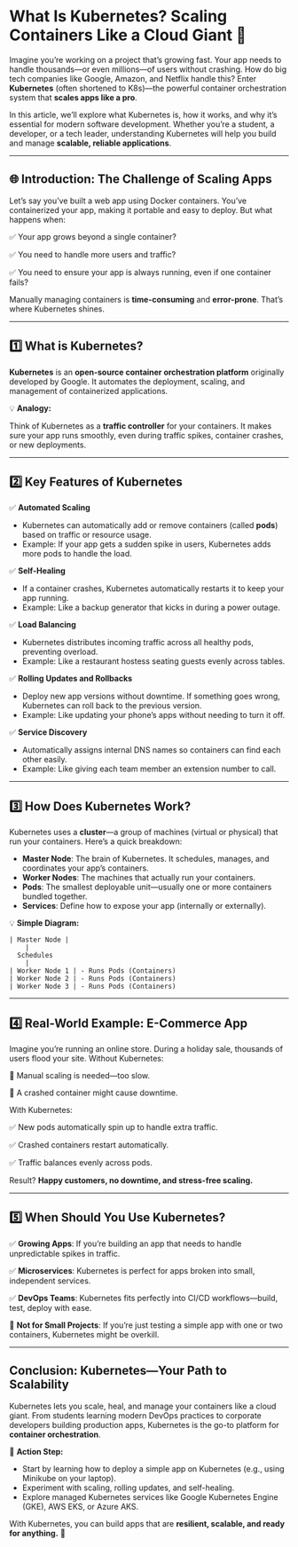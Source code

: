 # What Is Kubernetes? Scaling Containers Like a Cloud Giant 🚀

Imagine you’re working on a project that’s growing fast. Your app needs to handle thousands—or even millions—of users without crashing. How do big tech companies like Google, Amazon, and Netflix handle this? Enter **Kubernetes** (often shortened to K8s)—the powerful container orchestration system that **scales apps like a pro**.

In this article, we’ll explore what Kubernetes is, how it works, and why it’s essential for modern software development. Whether you’re a student, a developer, or a tech leader, understanding Kubernetes will help you build and manage **scalable, reliable applications**.

---

## 🌐 Introduction: The Challenge of Scaling Apps

Let’s say you’ve built a web app using Docker containers. You’ve containerized your app, making it portable and easy to deploy. But what happens when:

✅ Your app grows beyond a single container?

✅ You need to handle more users and traffic?

✅ You need to ensure your app is always running, even if one container fails?

Manually managing containers is **time-consuming** and **error-prone**. That’s where Kubernetes shines.

---

## 1️⃣ What is Kubernetes?

**Kubernetes** is an **open-source container orchestration platform** originally developed by Google. It automates the deployment, scaling, and management of containerized applications.

💡 **Analogy:**

Think of Kubernetes as a **traffic controller** for your containers. It makes sure your app runs smoothly, even during traffic spikes, container crashes, or new deployments.

---

## 2️⃣ Key Features of Kubernetes

✅ **Automated Scaling**

- Kubernetes can automatically add or remove containers (called **pods**) based on traffic or resource usage.
- Example: If your app gets a sudden spike in users, Kubernetes adds more pods to handle the load.

✅ **Self-Healing**

- If a container crashes, Kubernetes automatically restarts it to keep your app running.
- Example: Like a backup generator that kicks in during a power outage.

✅ **Load Balancing**

- Kubernetes distributes incoming traffic across all healthy pods, preventing overload.
- Example: Like a restaurant hostess seating guests evenly across tables.

✅ **Rolling Updates and Rollbacks**

- Deploy new app versions without downtime. If something goes wrong, Kubernetes can roll back to the previous version.
- Example: Like updating your phone’s apps without needing to turn it off.

✅ **Service Discovery**

- Automatically assigns internal DNS names so containers can find each other easily.
- Example: Like giving each team member an extension number to call.

---

## 3️⃣ How Does Kubernetes Work?

Kubernetes uses a **cluster**—a group of machines (virtual or physical) that run your containers. Here’s a quick breakdown:

- **Master Node**: The brain of Kubernetes. It schedules, manages, and coordinates your app’s containers.
- **Worker Nodes**: The machines that actually run your containers.
- **Pods**: The smallest deployable unit—usually one or more containers bundled together.
- **Services**: Define how to expose your app (internally or externally).

💡 **Simple Diagram:**

```
| Master Node |
    |
  Schedules
    |
| Worker Node 1 | - Runs Pods (Containers)
| Worker Node 2 | - Runs Pods (Containers)
| Worker Node 3 | - Runs Pods (Containers)

```

---

## 4️⃣ Real-World Example: E-Commerce App

Imagine you’re running an online store. During a holiday sale, thousands of users flood your site. Without Kubernetes:

🚨 Manual scaling is needed—too slow.

🚨 A crashed container might cause downtime.

With Kubernetes:

✅ New pods automatically spin up to handle extra traffic.

✅ Crashed containers restart automatically.

✅ Traffic balances evenly across pods.

Result? **Happy customers, no downtime, and stress-free scaling.**

---

## 5️⃣ When Should You Use Kubernetes?

✅ **Growing Apps**: If you’re building an app that needs to handle unpredictable spikes in traffic.

✅ **Microservices**: Kubernetes is perfect for apps broken into small, independent services.

✅ **DevOps Teams**: Kubernetes fits perfectly into CI/CD workflows—build, test, deploy with ease.

🚫 **Not for Small Projects**: If you’re just testing a simple app with one or two containers, Kubernetes might be overkill.

---

## Conclusion: Kubernetes—Your Path to Scalability

Kubernetes lets you scale, heal, and manage your containers like a cloud giant. From students learning modern DevOps practices to corporate developers building production apps, Kubernetes is the go-to platform for **container orchestration**.

📌 **Action Step:**

- Start by learning how to deploy a simple app on Kubernetes (e.g., using Minikube on your laptop).
- Experiment with scaling, rolling updates, and self-healing.
- Explore managed Kubernetes services like Google Kubernetes Engine (GKE), AWS EKS, or Azure AKS.

With Kubernetes, you can build apps that are **resilient, scalable, and ready for anything.** 🚀